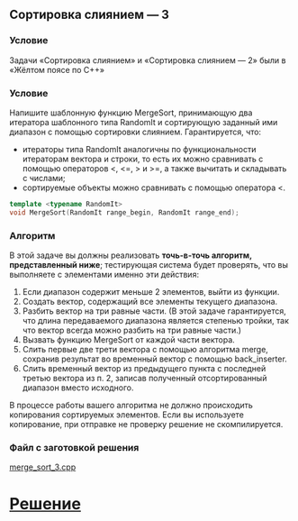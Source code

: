## Сортировка слиянием — 3 ##

### Условие ###

Задачи «Сортировка слиянием» и «Сортировка слиянием — 2» были в «Жёлтом поясе по С++»

### Условие ###

Напишите шаблонную функцию MergeSort, принимающую два итератора шаблонного типа RandomIt и сортирующую заданный ими диапазон с помощью сортировки слиянием. Гарантируется, что:

* итераторы типа RandomIt аналогичны по функциональности итераторам вектора и строки, то есть их можно сравнивать с помощью операторов <, <=, > и >=, а также вычитать и складывать с числами;
* сортируемые объекты можно сравнивать с помощью оператора <.

```cpp
template <typename RandomIt>
void MergeSort(RandomIt range_begin, RandomIt range_end);
```

### Алгоритм ###

В этой задаче вы должны реализовать **точь-в-точь алгоритм, представленный ниже**; тестирующая система будет проверять, что вы выполняете с элементами именно эти действия:

1. Если диапазон содержит меньше 2 элементов, выйти из функции.
2. Создать вектор, содержащий все элементы текущего диапазона.
3. Разбить вектор на три равные части. (В этой задаче гарантируется, что длина передаваемого диапазона является степенью тройки, так что вектор всегда можно разбить на три равные части.)
4. Вызвать функцию MergeSort от каждой части вектора.
5. Слить первые две трети вектора с помощью алгоритма merge, сохранив результат во временный вектор с помощью back_inserter.
6. Слить временный вектор из предыдущего пункта с последней третью вектора из п. 2, записав полученный отсортированный диапазон вместо исходного.

В процессе работы вашего алгоритма не должно происходить копирования сортируемых элементов. Если вы используете копирование, при отправке не проверку решение не скомпилируется.

### Файл с заготовкой решения ###

[merge_sort_3.cpp](Source/merge_sort_3.cpp)

# [Решение](Solution/merge_sort_3.cpp)
